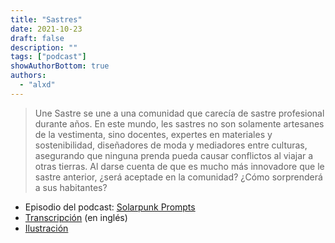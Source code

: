 ```yaml
---
title: "Sastres"
date: 2021-10-23
draft: false
description: ""
tags: ["podcast"]
showAuthorBottom: true
authors:
  - "alxd"
---
```


> Une Sastre se une a una comunidad que carecía de sastre profesional durante años. En este mundo, les sastres no son solamente artesanes de la vestimenta, sino docentes, expertes en materiales y sostenibilidad, diseñadores de moda y mediadores entre culturas, asegurando que ninguna prenda pueda causar conflictos al viajar a otras tierras. Al darse cuenta de que es mucho más innovadore que le sastre anterior, ¿será aceptade en la comunidad? ¿Cómo sorprenderá a sus habitantes?

- Episodio del podcast: [Solarpunk Prompts](https://podcast.tomasino.org/@SolarpunkPrompts/episodes/the-tailors)
- [Transcripción](https://wiki.tomasino.org/writing/Solarpunk-Prompts---The-Tailors) (en inglés)
- [Ilustración](/es/art/the-lemonaut-tailors/)
